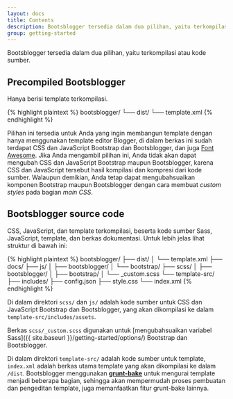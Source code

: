 ```yaml
---
layout: docs
title: Contents
description: Bootsblogger tersedia dalam dua pilihan, yaitu terkompilasi atau kode sumber.
group: getting-started
---
```


Bootsblogger tersedia dalam dua pilihan, yaitu terkompilasi atau kode sumber.

## Precompiled Bootsblogger

Hanya berisi template terkompilasi.

{% highlight plaintext %}
bootsblogger/
└── dist/
    └── template.xml
{% endhighlight %}

Pilihan ini tersedia untuk Anda yang ingin membangun template dengan hanya menggunakan template editor Blogger, di dalam berkas ini sudah terdapat CSS dan JavaScript Bootstrap dan Bootsblogger, dan juga [Font Awesome](https://fontawesome.io). Jika Anda mengambil pilihan ini, Anda tidak akan dapat mengubah CSS dan JavaScript Bootstrap maupun Bootsblogger, karena CSS dan JavaScript tersebut hasil kompilasi dan kompresi dari kode sumber. Walaupun demikian, Anda tetap dapat mengubahsuaikan komponen Bootstrap maupun Bootsblogger dengan cara membuat *custom styles* pada bagian *main CSS*.

## Bootsblogger source code

CSS, JavaScript, dan template terkompilasi, beserta kode sumber Sass, JavaScript, template, dan berkas dokumentasi. Untuk lebih jelas lihat struktur di bawah ini: 

{% highlight plaintext %}
bootsblogger/
├── dist/
│   └── template.xml
├── docs/
├── js/
│   ├── bootsblogger/
│   └── bootstrap/
├── scss/
│   ├── bootsblogger/
│   ├── bootstrap/
│   └── _custom.scss
└── template-src/
    ├── includes/
    ├── config.json
    ├── style.css
    └── index.xml
{% endhighlight %}

Di dalam direktori `scss/` dan `js/` adalah kode sumber untuk CSS dan JavaScript Bootstrap dan Bootsblogger, yang akan dikompilasi ke dalam `template-src/includes/assets`.

Berkas `scss/_custom.scss` digunakan untuk [mengubahsuaikan variabel Sass]({{ site.baseurl }}/getting-started/options/) Bootstrap dan Bootsblogger.

Di dalam direktori `template-src/` adalah kode sumber untuk template, `index.xml` adalah berkas utama template yang akan dikompilasi ke dalam `/dist`. Bootsblogger menggunakan **[grunt-bake](https://github.com/MathiasPaumgarten/grunt-bake)** untuk mengurai template menjadi beberapa bagian, sehingga akan mempermudah proses pembuatan dan pengeditan template, juga memanfaatkan fitur grunt-bake lainnya.
